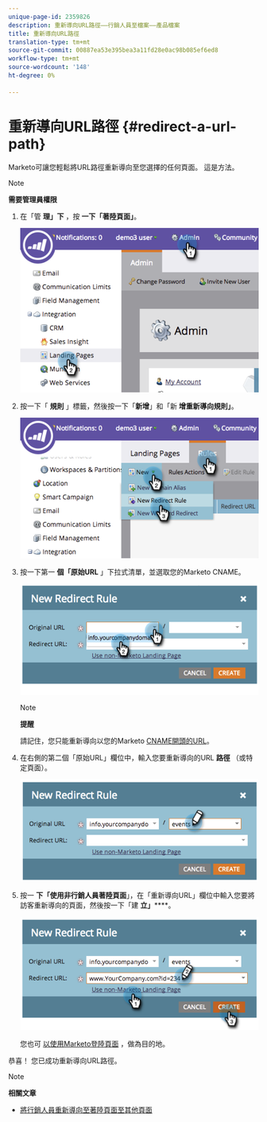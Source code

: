 ```yaml
---
unique-page-id: 2359826
description: 重新導向URL路徑——行銷人員至檔案——產品檔案
title: 重新導向URL路徑
translation-type: tm+mt
source-git-commit: 00887ea53e395bea3a11fd28e0ac98b085ef6ed8
workflow-type: tm+mt
source-wordcount: '148'
ht-degree: 0%

---
```



# 重新導向URL路徑 {#redirect-a-url-path}

Marketo可讓您輕鬆將URL路徑重新導向至您選擇的任何頁面。 這是方法。

>[!NOTE]
>
>**需要管理員權限**

1. 在「管 **理」下** ，按 **一下「著陸頁面」**。

   ![](assets/image2014-9-18-13-3a43-3a29.png)

1. 按一下「 **規則** 」標籤，然後按一下「**新增**」和「新 **增重新導向規則」**。

   ![](assets/image2014-9-18-13-3a43-3a40.png)

1. 按一下第一 **個「原始URL** 」下拉式清單，並選取您的Marketo CNAME。

   ![](assets/image2014-9-18-13-3a43-3a49.png)

   >[!NOTE]
   >
   >**提醒**
   >
   >
   >請記住，您只能重新導向以您的Marketo [CNAME開頭的URL](../../../../product-docs/demand-generation/landing-pages/landing-page-actions/customize-your-landing-page-urls-with-a-cname.md)。

1. 在右側的第二個「原始URL」欄位中，輸入您要重新導向的URL **路徑** （或特定頁面）。

   ![](assets/image2014-9-18-13-3a43-3a59.png)

1. 按一 **下「使用非行銷人員著陸頁面**」，在「重新導向URL」欄位中輸入您要將訪客重新導向的頁面，然後按一下「建 **立」******。

   ![](assets/image2014-9-18-13-3a44-3a7.png)

   您也可 [以使用Marketo登陸頁面](https://docs.marketo.com/x/vAEk) ，做為目的地。

恭喜！  您已成功重新導向URL路徑。

>[!NOTE]
>
>**相關文章**
>
>* [將行銷人員重新導向至著陸頁面至其他頁面](../../../../product-docs/demand-generation/landing-pages/landing-page-actions/redirect-a-marketo-landing-page-to-another-page.md)

>



